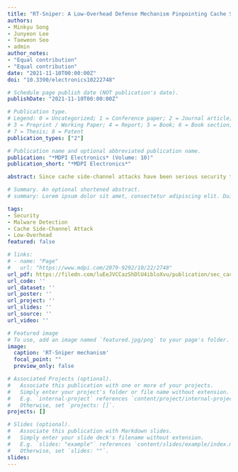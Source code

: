 ```yaml
---
title: "RT-Sniper: A Low-Overhead Defense Mechanism Pinpointing Cache Side-Channel Attacks"
authors:
- Minkyu Song
- Junyeon Lee
- Taeweon Seo
- admin
author_notes:
- "Equal contribution"
- "Equal contribution"
date: "2021-11-10T00:00:00Z"
doi: "10.3390/electronics10222748"

# Schedule page publish date (NOT publication's date).
publishDate: "2021-11-10T00:00:00Z"

# Publication type.
# Legend: 0 = Uncategorized; 1 = Conference paper; 2 = Journal article;
# 3 = Preprint / Working Paper; 4 = Report; 5 = Book; 6 = Book section;
# 7 = Thesis; 8 = Patent
publication_types: ["2"]

# Publication name and optional abbreviated publication name.
publication: "*MDPI Electronics* (Volume: 10)"
publication_short: "*MDPI Electronics*"

abstract: Since cache side-channel attacks have been serious security threats to multi-tenant systems, there have been several studies to protect systems against the attacks. However, the prior studies have limitations in determining only the existence of the attack and/or occupying too many computing resources in runtime. We propose a low-overhead pinpointing solution, called RT-Sniper, to overcome such limitations. RT-Sniper employs a two-level filtering mechanism to minimize performance overhead. It first monitors hardware events per core and isolates a suspected core to run a malicious process. Then among the processes running on the selected core, RT-Sniper pinpoints a malicious process through a per-process monitoring approach. With the core-level filtering, RT-Sniper has an advantage in overhead compared to the previous works. We evaluate RT-Sniper against Flush+Reload and Prime+Probe attacks running SPEC2017, LMBench, and PARSEC benchmarks on multi-core systems. Our evaluation demonstrates that the performance overhead by RT-Sniper is negligible (0.3% for single-threaded applications and 2.05% for multi-threaded applications). Compared to the previous defense solutions against cache side-channel attacks, RT-Sniper exhibits better detection performance with lower performance overhead.

# Summary. An optional shortened abstract.
# summary: Lorem ipsum dolor sit amet, consectetur adipiscing elit. Duis posuere tellus ac convallis placerat. Proin tincidunt magna sed ex sollicitudin condimentum.

tags:
- Security
- Malware Detection
- Cache Side-Channel Attack
- Low-Overhead
featured: false

# links:
# - name: "Page"
#   url: "https://www.mdpi.com/2079-9292/10/22/2748"
url_pdf: https://filedn.com/luEeJVCCazShDlU4ibloXvu/publication/sec_cache_mdpi21/sec_cache_mdpi21.pdf
url_code: ''
url_dataset: ''
url_poster: ''
url_project: ''
url_slides: ''
url_source: ''
url_video: ''

# Featured image
# To use, add an image named `featured.jpg/png` to your page's folder. 
image:
  caption: 'RT-Sniper mechanism'
  focal_point: ""
  preview_only: false

# Associated Projects (optional).
#   Associate this publication with one or more of your projects.
#   Simply enter your project's folder or file name without extension.
#   E.g. `internal-project` references `content/project/internal-project/index.md`.
#   Otherwise, set `projects: []`.
projects: []

# Slides (optional).
#   Associate this publication with Markdown slides.
#   Simply enter your slide deck's filename without extension.
#   E.g. `slides: "example"` references `content/slides/example/index.md`.
#   Otherwise, set `slides: ""`.
slides:
---
```

